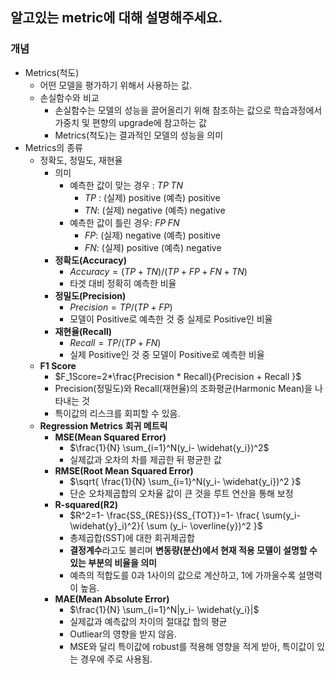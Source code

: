 ## **알고있는 metric에 대해 설명해주세요.**

### **개념**
- Metrics(척도)
    - 어떤 모델을 평가하기 위해서 사용하는 값.
    - 손실함수와 비교
        - 손실함수는 모델의 성능을 끌어올리기 위해 참조하는 값으로 학습과정에서 가중치 및 편향의 upgrade에 참고하는 값
        - Metrics(척도)는 결과적인 모델의 성능을 의미
- Metrics의 종류
    - 정확도, 정밀도, 재현율
        - 의미
            - 예측한 값이 맞는 경우 : $TP\;TN$
                - $TP$ : (실제) positive (예측) positive
                - $TN$: (실제) negative (예측) negative
            - 예측한 값이 틀린 경우: $FP \; FN$
                - $FP$: (실제) negative (예측) positive
                - $FN$: (실제) positive (예측) negative
        - **정확도(Accuracy)**
            - $Accuracy= (TP+TN) / (TP+FP+FN+TN)$
            - 타겟 대비 정확히 예측한 비율
        - **정밀도(Precision)**
            - $Precision = TP / (TP+FP)$
            - 모델이 Positive로 예측한 것 중 실제로 Positive인 비율
        - **재현율(Recall)**
            - $Recall = TP / (TP + FN)$
            - 실제 Positive인 것 중 모델이 Positive로 예측한 비율
    - **F1 Score**
        - $F_1Score=2*\frac{Precision * Recall}{Precision + Recall }$
        - Precision(정밀도)와 Recall(재현율)의 조화평균(Harmonic Mean)을 나타내는 것
        - 특이값의 리스크를 회피할 수 있음.
    - **Regression Metrics** **회귀 메트릭**
        - **MSE(Mean Squared Error)**
            - $\frac{1}{N} \sum_{i=1}^N(y_i- \widehat{y_i})^2$
            - 실제값과 오차의 차를 제곱한 뒤 평균한 값
        - **RMSE(Root Mean Squared Error)**
            - $\sqrt{ \frac{1}{N} \sum_{i=1}^N(y_i- \widehat{y_i})^2 }$
            - 단순 오차제곱합의 오차율 값이 큰 것을 루트 연산을 통해 보정
        - **R-squared(R2)**
            - $R^2=1- \frac{SS_{RES}}{SS_{TOT}}=1- \frac{ \sum(y_i- \widehat{y}_i)^2}{ \sum (y_i- \overline{y})^2 }$
            - 총제곱합(SST)에 대한 회귀제곱합
            - **결정계수**라고도 불리며 **변동량(분산)에서 현재 적용 모델이 설명할 수 있는 부분의 비율을 의미**
            - 예측의 적합도를 0과 1사이의 값으로 계산하고, 1에 가까울수록 설명력이 높음.
        - **MAE(Mean Absolute Error)**
            - $\frac{1}{N} \sum_{i=1}^N|y_i- \widehat{y_i}|$
            - 실제값과 예측값의 차이의 절대값 합의 평균
            - Outliear의 영향을 받지 않음.
            - MSE와 달리 특이값에 robust를 적용해 영향을 적게 받아, 특이값이 있는 경우에 주로 사용됨.